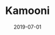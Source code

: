 ---
title: Kamooni
slug: kamooni
excerpt: Refreshed the home page design for Kamooni, a booking app for conscious travellers.
type: Static / API
contact: Kamooni
client_content: Herkie Vercuil
featured: false
thumb: "/media/work/kamooni-thumb.jpg"
image: "/media/work/kamooni-thumb.jpg"
gallery: ""
url: https://kamooni.com
status: Original Offline
services: ['UI Design','Front-end Development','Theme Development','Plugin Development']
tools: ['Sketch','Adobe XD','Local by Flywheel','Github']
stack: ['HTML','CSS','PHP','Curl','JS','JSON']
testimonial: Testimonial
date: 2019-07-01
---